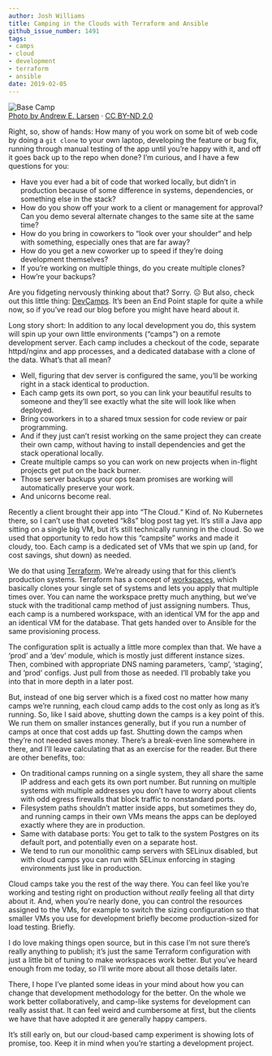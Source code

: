 ```yaml
---
author: Josh Williams
title: Camping in the Clouds with Terraform and Ansible
github_issue_number: 1491
tags:
- camps
- cloud
- development
- terraform
- ansible
date: 2019-02-05
---
```


<img src="/blog/2019/02/camping-in-the-clouds/image-0.jpg" alt="Base Camp" /><br><a href="https://www.flickr.com/photos/papalars/2773221431/">Photo by Andrew E. Larsen</a> · <a href="https://creativecommons.org/licenses/by-nd/2.0/">CC BY-ND 2.0</a>

Right, so, show of hands: How many of you work on some bit of web code by doing a `git clone` to your own laptop, developing the feature or bug fix, running through manual testing of the app until you’re happy with it, and off it goes back up to the repo when done? I’m curious, and I have a few questions for you:

- Have you ever had a bit of code that worked locally, but didn’t in production because of some difference in systems, dependencies, or something else in the stack?
- How do you show off your work to a client or management for approval? Can you demo several alternate changes to the same site at the same time?
- How do you bring in coworkers to “look over your shoulder“ and help with something, especially ones that are far away?
- How do you get a new coworker up to speed if they’re doing development themselves?
- If you’re working on multiple things, do you create multiple clones?
- How’re your backups?

Are you fidgeting nervously thinking about that? Sorry. ☹ But also, check out this little thing: [DevCamps](http://www.devcamps.org/). It’s been an End Point staple for quite a while now, so if you’ve read our blog before you might have heard about it.

Long story short: In addition to any local development you do, this system will spin up your own little environments (“camps”) on a remote development server. Each camp includes a checkout of the code, separate httpd/​nginx and app processes, and a dedicated database with a clone of the data. What’s that all mean?

- Well, figuring that dev server is configured the same, you’ll be working right in a stack identical to production.
- Each camp gets its own port, so you can link your beautiful results to someone and they’ll see exactly what the site will look like when deployed.
- Bring coworkers in to a shared tmux session for code review or pair programming.
- And if they just can’t resist working on the same project they can create their own camp, without having to install dependencies and get the stack operational locally.
- Create multiple camps so you can work on new projects when in-​flight projects get put on the back burner.
- Those server backups your ops team promises are working will automatically preserve your work.
- And unicorns become real.

Recently a client brought their app into “The Cloud.“ Kind of. No Kubernetes there, so I can’t use that coveted “k8s” blog post tag yet. It’s still a Java app sitting on a single big VM, but it’s still technically running in the cloud. So we used that opportunity to redo how this “campsite” works and made it cloudy, too. Each camp is a dedicated set of VMs that we spin up (and, for cost savings, shut down) as needed.

We do that using [Terraform](https://www.terraform.io/). We’re already using that for this client’s production systems. Terraform has a concept of [workspaces](https://www.terraform.io/docs/state/workspaces.html), which basically clones your single set of systems and lets you apply that multiple times over. You can name the workspace pretty much anything, but we’ve stuck with the traditional camp method of just assigning numbers. Thus, each camp is a numbered workspace, with an identical VM for the app and an identical VM for the database. That gets handed over to Ansible for the same provisioning process.

The configuration split is actually a little more complex than that. We have a ‘prod’ and a ‘dev’ module, which is mostly just different instance sizes. Then, combined with appropriate DNS naming parameters, ‘camp’, ‘staging’, and ‘prod’ configs. Just pull from those as needed. I’ll probably take you into that in more depth in a later post.

But, instead of one big server which is a fixed cost no matter how many camps we’re running, each cloud camp adds to the cost only as long as it’s running. So, like I said above, shutting down the camps is a key point of this. We run them on smaller instances generally, but if you run a number of camps at once that cost adds up fast. Shutting down the camps when they’re not needed saves money. There’s a break-​even line somewhere in there, and I’ll leave calculating that as an exercise for the reader. But there are other benefits, too:

- On traditional camps running on a single system, they all share the same IP address and each gets its own port number. But running on multiple systems with multiple addresses you don’t have to worry about clients with odd egress firewalls that block traffic to nonstandard ports.
- Filesystem paths shouldn’t matter inside apps, but sometimes they do, and running camps in their own VMs means the apps can be deployed exactly where they are in production.
- Same with database ports: You get to talk to the system Postgres on its default port, and potentially even on a separate host.
- We tend to run our monolithic camp servers with SELinux disabled, but with cloud camps you can run with SELinux enforcing in staging environments just like in production.

Cloud camps take you the rest of the way there. You can feel like you’re working and testing right on production without *really* feeling all that dirty about it. And, when you’re nearly done, you can control the resources assigned to the VMs, for example to switch the sizing configuration so that smaller VMs you use for development briefly become production-​sized for load testing. Briefly.

I do love making things open source, but in this case I’m not sure there’s really anything to publish; it’s just the same Terraform configuration with just a little bit of tuning to make workspaces work better. But you’ve heard enough from me today, so I’ll write more about all those details later.

There, I hope I’ve planted some ideas in your mind about how you can change that development methodology for the better. On the whole we work better collaboratively, and camp-​like systems for development can really assist that. It can feel weird and cumbersome at first, but the clients we have that have adopted it are generally happy campers.

It’s still early on, but our cloud-​based camp experiment is showing lots of promise, too. Keep it in mind when you’re starting a development project.

